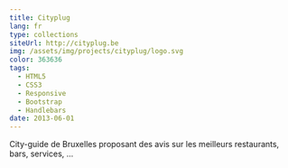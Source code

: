 ```yaml
---
title: Cityplug
lang: fr
type: collections
siteUrl: http://cityplug.be
img: /assets/img/projects/cityplug/logo.svg
color: 363636
tags:
  - HTML5
  - CSS3
  - Responsive
  - Bootstrap
  - Handlebars
date: 2013-06-01
---
```


City-guide de Bruxelles proposant des avis sur les meilleurs restaurants, bars, services, ...
